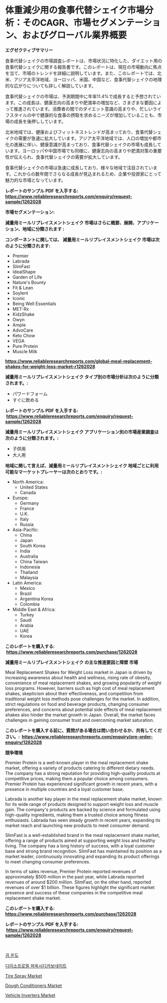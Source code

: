 <p><h1>体重減少用の食事代替シェイク市場分析：そのCAGR、市場セグメンテーション、およびグローバル業界概要</h1></p><p><strong>エグゼクティブサマリー</strong></p>
<p><p>食事代替シェイクの市場調査レポートは、市場状況に特化した、ダイエット用の食事代替シェイクに関する報告書です。このレポートは、現在の市場動向に焦点を当て、市場のトレンドを詳細に説明しています。また、このレポートでは、北米、アジア太平洋地域、ヨーロッパ、米国、中国など、食事代替シェイクの地理的な広がりについても詳しく解説しています。</p><p>食事代替シェイクの市場は、予測期間中に年率11.4%で成長すると予想されています。この成長は、健康志向の高まりや肥満率の増加など、さまざまな要因によって推進されています。消費者の間でのダイエット意識の高まりや、忙しいライフスタイルの中で健康的な食事の摂取を求めるニーズが増加していることも、市場の成長を後押ししています。</p><p>北米地域では、健康およびフィットネストレンドが高まっており、食事代替シェイクの需要が急速に拡大しています。アジア太平洋地域では、人口の増加や都市化の進展に伴い、健康意識が高まっており、食事代替シェイクの市場も成長しています。ヨーロッパや中国市場でも同様に、健康志向の高まりや肥満対策の重要性が伝えられ、食事代替シェイクの需要が拡大しています。</p><p>食事代替シェイクの市場は急速に成長しており、様々な地域で注目されています。これからの数年間でさらなる成長が見込まれるため、企業や投資家にとって魅力的な市場となっています。</p></p>
<p><strong>レポートのサンプル PDF を入手する: <a href="https://www.reliableresearchreports.com/enquiry/request-sample/1262028">https://www.reliableresearchreports.com/enquiry/request-sample/1262028</a></strong></p>
<p><strong>市場セグメンテーション:</strong></p>
<p><strong> 減量用ミールリプレイスメントシェイク 市場はさらに概要、展開、アプリケーション、地域に分類されます :</strong></p>
<p><strong>コンポーネントに関しては、 減量用ミールリプレイスメントシェイク 市場は次のように分類されます: &nbsp;</strong></p>
<p><ul><li>Premier</li><li>Labrada</li><li>SlimFast</li><li>IdealShape</li><li>Garden of Life</li><li>Nature's Bounty</li><li>Fit & Lean</li><li>Soylent</li><li>Iconic</li><li>Being Well Essentials</li><li>MET-Rx</li><li>KidzShake</li><li>Owyn</li><li>Ample</li><li>AdvoCare</li><li>Keto Chow</li><li>VEGA</li><li>Pure Protein</li><li>Muscle Milk</li></ul></p>
<p><strong><a href="https://www.reliableresearchreports.com/global-meal-replacement-shakes-for-weight-loss-market-r1262028">https://www.reliableresearchreports.com/global-meal-replacement-shakes-for-weight-loss-market-r1262028</a></strong></p>
<p><strong> 減量用ミールリプレイスメントシェイク タイプ別の市場分析は次のように分類されます。:</strong></p>
<p><ul><li>パワードフォーム</li><li>すぐに飲める</li></ul></p>
<p><strong>レポートのサンプル PDF を入手する: &nbsp;<a href="https://www.reliableresearchreports.com/enquiry/request-sample/1262028">https://www.reliableresearchreports.com/enquiry/request-sample/1262028</a></strong></p>
<p><strong> 減量用ミールリプレイスメントシェイク アプリケーション別の市場産業調査は次のように分類されます。:</strong></p>
<p><ul><li>子供用</li><li>大人用</li></ul></p>
<p><strong>地域に関して言えば、減量用ミールリプレイスメントシェイク 地域ごとに利用可能なマーケットプレーヤーは次のとおりです。:</strong></p>
<p><ul>
    <li>
        North America:
        <ul>
            <li>United States</li>
            <li>Canada</li>
        </ul>
    </li>
    <li>
        Europe:
        <ul>
            <li>Germany</li>
            <li>France</li>
            <li>U.K.</li>
            <li>Italy</li>
            <li>Russia</li>
        </ul>
    </li>
    <li>
        Asia-Pacific:
        <ul>
            <li>China</li>
            <li>Japan</li>
            <li>South Korea</li>
            <li>India</li>
            <li>Australia</li>
            <li>China Taiwan</li>
            <li>Indonesia</li>
            <li>Thailand</li>
            <li>Malaysia</li>
        </ul>
    </li>
    <li>
        Latin America:
        <ul>
            <li>Mexico</li>
            <li>Brazil</li>
            <li>Argentina Korea</li>
            <li>Colombia</li>
        </ul>
    </li>
    <li>
        Middle East & Africa:
        <ul>
            <li>Turkey</li>
            <li>Saudi</li>
            <li>Arabia</li>
            <li>UAE</li>
            <li>Korea</li>
        </ul>
    </li>
    </ul></p>
<p><strong>このレポートを購入する: &nbsp;<a href="https://www.reliableresearchreports.com/purchase/1262028">https://www.reliableresearchreports.com/purchase/1262028</a></strong></p>
<p><strong>減量用ミールリプレイスメントシェイク の主な推進要因と障壁 市場</strong></p>
<p><p>Meal Replacement Shakes for Weight Loss market in Japan is driven by increasing awareness about health and wellness, rising rate of obesity, convenience of meal replacement shakes, and growing popularity of weight loss programs. However, barriers such as high cost of meal replacement shakes, skepticism about their effectiveness, and competition from traditional weight loss methods pose challenges for the market. In addition, strict regulations on food and beverage products, changing consumer preferences, and concerns about potential side effects of meal replacement shakes also hinder the market growth in Japan. Overall, the market faces challenges in gaining consumer trust and overcoming market saturation.</p></p>
<p><strong>このレポートを購入する前に、質問がある場合は問い合わせるか、共有してください。:&nbsp; <a href="https://www.reliableresearchreports.com/enquiry/pre-order-enquiry/1262028">https://www.reliableresearchreports.com/enquiry/pre-order-enquiry/1262028</a></strong></p>
<p><strong>競争環境</strong></p>
<p><p>Premier Protein is a well-known player in the meal replacement shake market, offering a variety of products catering to different dietary needs. The company has a strong reputation for providing high-quality products at competitive prices, making them a popular choice among consumers. Premier Protein has experienced significant growth in recent years, with a presence in multiple countries and a loyal customer base.</p><p>Labrada is another key player in the meal replacement shake market, known for its wide range of products designed to support weight loss and muscle gain. The company's products are backed by science and formulated using high-quality ingredients, making them a trusted choice among fitness enthusiasts. Labrada has seen steady growth in recent years, expanding its market reach and launching new products to meet consumer demand.</p><p>SlimFast is a well-established brand in the meal replacement shake market, offering a range of products aimed at supporting weight loss and healthy living. The company has a long history of success, with a loyal customer base and strong brand recognition. SlimFast has maintained its position as a market leader, continuously innovating and expanding its product offerings to meet changing consumer preferences.</p><p>In terms of sales revenue, Premier Protein reported revenues of approximately $500 million in the past year, while Labrada reported revenues of around $200 million. SlimFast, on the other hand, reported revenues of over $1 billion. These figures highlight the significant market presence and success of these companies in the competitive meal replacement shake market.</p></p>
<p><strong>このレポートを購入する: &nbsp; <a href="https://www.reliableresearchreports.com/purchase/1262028">https://www.reliableresearchreports.com/purchase/1262028</a></strong></p>
<p><strong>レポートのサンプル PDF を入手する: &nbsp;<a href="https://www.reliableresearchreports.com/enquiry/request-sample/1262028">https://www.reliableresearchreports.com/enquiry/request-sample/1262028</a></strong><strong></strong></p>
<p>&nbsp;</p>
<p><p><a href="https://medium.com/@briaabshire/%EA%B7%80-%EC%98%A8%EB%8F%84-%EC%B8%A1%EC%A0%95%EA%B8%B0-%EC%8B%9C%EC%9E%A5-%EA%B7%9C%EB%AA%A8-%EB%B0%8F-%EC%8B%9C%EC%9E%A5-%EB%8F%99%ED%96%A5-%EC%82%B0%EC%97%85-%EC%A0%84%EC%B2%B4-%EA%B0%9C%EC%9A%94-2024%EB%85%84%EB%B6%80%ED%84%B0-2031%EB%85%84%EA%B9%8C%EC%A7%80-2a07c88c8049">귀 온도</a></p><p><a href="https://medium.com/@dudleyferry/%EB%94%94%EC%9D%B4%EC%86%8C%ED%94%84%EB%A1%9C%ED%95%84-%ED%8E%98%EB%A1%9C%ED%81%AC%EC%8B%9C%EB%8B%A4%EC%B9%B4%EB%B3%B4%EB%84%A4%EC%9D%B4%ED%8A%B8-%EC%8B%9C%EC%9E%A5%EC%9D%80-%EC%8B%9C%EC%9E%A5-%EC%A0%90%EC%9C%A0%EC%9C%A8-%ED%81%AC%EA%B8%B0-%EB%B0%8F-2031%EB%85%84%EA%B9%8C%EC%A7%80-%EC%98%88%EC%83%81-%EC%98%88%EC%B8%A1%EC%97%90-%EC%B4%88%EC%A0%90%EC%9D%84-%EB%A7%9E%EC%B6%A5%EB%8B%88%EB%8B%A4-1bc1e9623c06">디이소프로필 퍼옥시디카보네이트</a></p><p><a href="https://www.linkedin.com/pulse/tire-spray-market-provides-comprehensive-analysis-including-br3he?trackingId=1T56ysNU5oK3Alpe%2B8avug%3D%3D">Tire Spray Market</a></p><p><a href="https://github.com/mahnoor2003/Market-Research-Report-List-3/blob/main/dough-conditioners-market.md">Dough Conditioners Market</a></p><p><a href="https://www.linkedin.com/pulse/vehicle-inverters-market-size-trends-growth-outlook-forecasted-cb9bf?trackingId=fn0al8Mir8C%2FmEFIDM03bA%3D%3D">Vehicle Inverters Market</a></p></p>